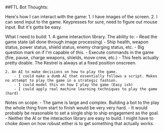 ##FTL Bot Thoughts:

Here's how I can interact with the game:
    1. I have images of the screen.
    2. I can send input to the game. Keypresses for sure, need to figure out mouse input. But it's gotta be easy.

What I need to build:
    1. A game interaction library. The ability to:
        - Read the game state (all done through image processing)
            - Ship health, weapon status, power status, shield status, enemy charging status, etc.
            - Big question mark on if I'm capable of this.
        - Execute commands in the game (fire, pause, charge weapons, shields, move crew, etc.)
            - This feels actually pretty doable. The Kestrel is always at a fixed position onscreen.

    2. An AI to make decisions on how to play the game.
        - I could make a dumb AI that essentially follows a script. Makes no attempt to play the game in a strategic fashion.
        - I could model this on how I play the game (Easy ish)
        - I could apply real machine learning techniques to play the game (hard)

Notes on scope:
    - The game is large and complex. Building a bot to the play the whole thing from start to finish would be very very hard.
        - It would probably be reasonable to set a single ship to ship engagement as the goal.
    - Neither the AI or the interaction library are easy to build. I might have to choke down on how robust either is to get something that actually works.
